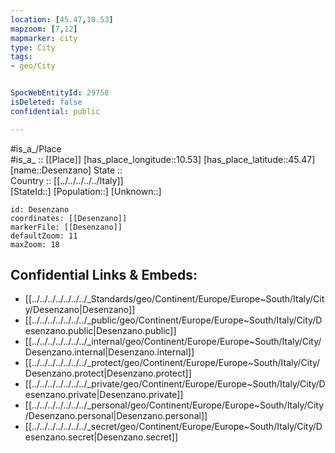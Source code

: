 ```yaml
---
location: [45.47,10.53] 
mapzoom: [7,12] 
mapmarker: city 
type: City
tags:
- geo/City


SpocWebEntityId: 29758
isDeleted: false
confidential: public

---
```

#is_a_/Place  
#is_a_ :: [[Place]] 
[has_place_longitude::10.53] 
[has_place_latitude::45.47] 
[name::Desenzano] 
State ::  
Country :: [[../../../../../Italy]]  
[StateId::] 
[Population::] 
[Unknown::] 


```leaflet
id: Desenzano
coordinates: [[Desenzano]] 
markerFile: [[Desenzano]] 
defaultZoom: 11 
maxZoom: 18
```


## Confidential Links & Embeds: 
- [[../../../../../../../_Standards/geo/Continent/Europe/Europe~South/Italy/City/Desenzano|Desenzano]] 
- [[../../../../../../../_public/geo/Continent/Europe/Europe~South/Italy/City/Desenzano.public|Desenzano.public]] 
- [[../../../../../../../_internal/geo/Continent/Europe/Europe~South/Italy/City/Desenzano.internal|Desenzano.internal]] 
- [[../../../../../../../_protect/geo/Continent/Europe/Europe~South/Italy/City/Desenzano.protect|Desenzano.protect]] 
- [[../../../../../../../_private/geo/Continent/Europe/Europe~South/Italy/City/Desenzano.private|Desenzano.private]] 
- [[../../../../../../../_personal/geo/Continent/Europe/Europe~South/Italy/City/Desenzano.personal|Desenzano.personal]] 
- [[../../../../../../../_secret/geo/Continent/Europe/Europe~South/Italy/City/Desenzano.secret|Desenzano.secret]] 
